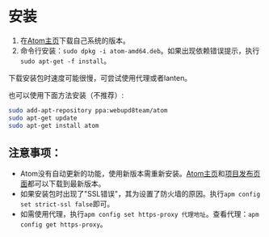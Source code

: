 # 安装

1. 在[Atom主页](https://atom.io)下载自己系统的版本。
2. 命令行安装：`sudo dpkg -i atom-amd64.deb`。如果出现依赖错误提示，执行`sudo apt-get -f install`。

下载安装包时速度可能很慢，可尝试使用代理或者lanten。

也可以使用下面方法安装（不推荐）:

```bash
sudo add-apt-repository ppa:webupd8team/atom
sudo apt-get update
sudo apt-get install atom
```

## 注意事项：

- Atom没有自动更新的功能，使用新版本需重新安装。[Atom主页](https://atom.io)和[项目发布页面](https://github.com/atom/atom/releases)都可以下载到最新版本。
- 如果安装包时出现了"SSL错误"，其为设置了防火墙的原因。执行`apm config set strict-ssl false`即可。
- 如需使用代理，执行`apm config set https-proxy 代理地址`。查看代理：`apm config get https-proxy`。
